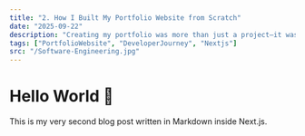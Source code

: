 ```yaml
---
title: "2. How I Built My Portfolio Website from Scratch"
date: "2025-09-22"
description: "Creating my portfolio was more than just a project—it was my way of showing who I am as a developer. I used Next.js, React, and TailwindCSS to design a clean, responsive website."
tags: ["PortfolioWebsite", "DeveloperJourney", "Nextjs"]
src: "/Software-Engineering.jpg"
---
```


# Hello World 🚀

This is my very second blog post written in Markdown inside Next.js.
